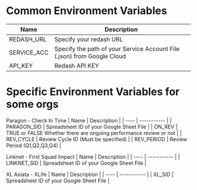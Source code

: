 # Common Environment Variables
| Name | Description |
| ---- | ----------- |
| REDASH_URL | Specify your redash URL |
| SERVICE_ACC | Specify the path of your Service Account File (.json) from Google Cloud |
| API_KEY | Redash API KEY |

# Specific Environment Variables for some orgs
Paragon - Check In Time
| Name | Description |
| ---- | ----------- |
| PARAGON_SID | Spreadsheet ID of your Google Sheet File |
| ON_REV | TRUE or FALSE Whether there are ongoing performance review or not |
| REV_CYCLE | Review Cycle ID (Must be specified) |
| REV_PERIOD | Review Period (Q1,Q2,Q3,Q4) |

Linknet - First Squad Impact
| Name | Description |
| ---- | ----------- |
| LINKNET_SID | Spreadsheet ID of your Google Sheet File |

XL Axiata - XLife
| Name | Description |
| ---- | ----------- |
| XL_SID | Spreadsheet ID of your Google Sheet File |
